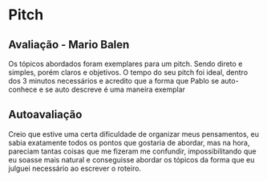 # Pitch

## Avaliação - Mario Balen
Os tópicos abordados foram exemplares para um pitch. Sendo direto e simples, porém claros e objetivos. O tempo do seu pitch foi ideal, dentro dos 3 minutos necessários e acredito que a forma que Pablo se auto-conhece e se auto descreve é uma maneira exemplar

## Autoavaliação
Creio que estive uma certa dificuldade de organizar meus pensamentos, eu sabia exatamente todos os pontos que gostaria de abordar, mas na hora, pareciam tantas coisas que me fizeram me confundir, impossibilitando que eu soasse mais natural e conseguisse abordar os tópicos da forma que eu julguei necessário ao escrever o roteiro.